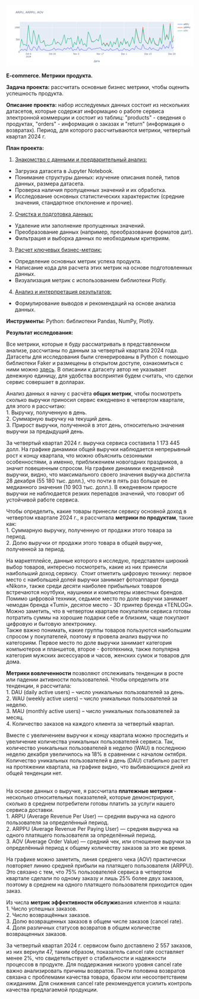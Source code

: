 <p><img src="ARPU, ARPPU, AOV.png" /></p>


<p><strong>E-commerce. Метрики продукта.</strong></p>
<p><strong>Задача проекта:</strong> рассчитать основные бизнес метрики, чтобы оценить успешность продукта.</p>
<p><strong>Описание проекта:</strong> набор исследуемых данных состоит из нескольких датасетов, которые содержат информацию о работе сервиса электронной коммерции и состоит из таблиц: "products" - сведения о продуктах, "orders" - информация о заказах и "return" (информация о возвратах). Период, для которого рассчитываются метрики, четвертый квартал 2024 г.</p>
<p><strong>План проекта:</strong></p>
<ol>
<li><u> Знакомство с данными и предварительный анализ:</u></li>
</ol>
<ul>
<li>Загрузка датасета в Jupyter Notebook.</li>
<li>Понимание структуры данных: изучение описания полей, типов данных, размера датасета.</li>
<li>Проверка наличия пропущенных значений и их обработка.</li>
<li>Исследование основных статистических характеристик (средние значения, стандартное отклонение и прочие).&nbsp;</li>
</ul>
<ol start="2">
<li><u> Очистка и подготовка данных:</u></li>
</ol>
<ul>
<li>Удаление или заполнение пропущенных значений.</li>
<li>Преобразование данных (например, преобразование форматов дат).</li>
<li>Фильтрация и выборка данных по необходимым критериям.&nbsp;</li>
</ul>
<ol start="3">
<li><u> Расчет ключевых бизнес-метрик:</u></li>
</ol>
<ul>
<li>Определение основных метрик успеха продукта.</li>
<li>Написание кода для расчета этих метрик на основе подготовленных данных.</li>
<li>Визуализация метрик с использованием библиотеки Plotly.&nbsp;</li>
</ul>
<ol start="4">
<li><u> Анализ и интерпретация результатов:</u></li>
</ol>
<ul>
<li>Формулирование выводов и рекомендаций на основе анализа данных.</li>
</ul>
<p><strong>Инструменты:</strong> Python: библиотеки Pandas, NumPy, Plotly.</p>
<p><strong>Результат исследования:</strong></p>
<p>Все метрики, которые я буду рассматривать в представленном анализе, рассчитаны по данным за четвертый квартала 2024 года. Датасеты для исследования были сгенерированы в Python с помощью библиотеки Faker и размещены в открытом доступе, ознакомиться с ними можно <a href="https://www.kaggle.com/datasets/deepowerz/e-commerce-database-100-000-product?select=Products.csv">здесь</a>. В описании к датасету автор не указывает денежную единицу, для удобства восприятия будем считать, что сделки сервис совершает в долларах.</p>
<p>Анализ данных я начну с расчёта <strong>общих метрик</strong>, чтобы посмотреть сколько выручки приносил сервис ежедневно в четвертом квартале, для этого я рассчитаю:<br />1. Выручку, полученную в день.<br />2. Суммарную выручку на текущий день.<br />3. Прирост выручки, полученной в этот день, относительно значения выручки за предыдущий день.</p>
<p>За четвертый квартал 2024 г. выручка сервиса составила 1&nbsp;173&nbsp;445 долл. На графике динамики общей выручки наблюдается непрерывный рост к концу квартала, что можно объяснить сезонными особенностями, а именно, приближением новогодних праздников, а значит повешенным спросом. На графике динамики ежедневной выручки, видно, что максимального своего значения выручка достигла 28 декабря (55&nbsp;180 тыс. долл.), что почти в пять раз больше ее медианного значения (10&nbsp;903 тыс. долл.). В ежедневном приросте выручки не наблюдается резких перепадов значений, что говорит об устойчивой работе сервиса.</p>
<p>Чтобы определить, какие товары принесли сервису основной доход в четвертом квартале 2024 г., я рассчитала <strong>метрики по продуктам</strong>, такие как: <br />1. Суммарную выручку, полученную от продажи этого товара за период.<br />2. Долю выручки от продажи этого товара в общей выручке, полученной за период.</p>
<p>На маркетплейсе, данные которого я исследую, представлен широкий выбор товаров, интересно посмотреть, какие из них принесли наибольший доход сервису.&nbsp; Стоит отметить цифровую технику: первое место с наибольшей долей выручки занимает фотоаппарат бренда &laquo;Nikon&raquo;, также среди десяти наиболее прибыльных товаров встречаются ноутбуки, наушники и компьютеры известных брендов. Помимо цифровой техники, седьмое место по доле выручки занимает чемодан бренда &laquo;Tumi&raquo;, десятое место - 3D принтер бренда &laquo;TENLOG&raquo;. Можно заметить, что в четвертом квартале покупатели сервиса готовы потратить суммы на хорошие подарки себе и близким, чаще покупают цифровую и бытовую электронику.<br />Также важно понимать, какие группы товаров пользуются наибольшим спросом у покупателей, поэтому я провела анализ выручки по категориям. Первое место по доле выручки занимает категория компьютеров и планшетов, второе - фототехника, также популярна категория мужских аксессуаров и часов, женских сумок и товаров для дома.</p>
<p><strong>Метрики вовлеченности</strong> позволяют отслеживать тенденции в росте или падении активности пользователей. Чтобы определить эти тенденции, я рассчитала:<br />1. DAU (daily active users) &ndash; число уникальных пользователей за день.<br />2. WAU (weekly active users) &ndash; число уникальных пользователей за неделю.<br />3. MAU (monthly active users) &ndash; число уникальных пользователей за месяц.<br />4. Количество заказов на каждого клиента за четвертый квартал.</p>
<p>Вместе с увеличением выручки к концу квартала можно проследить и увеличение количества уникальных пользователей сервиса. Так, количество уникальных пользователей в неделю (WAU) в последнюю неделю декабря увеличилось на 18% в сравнении с началом октября. Количество уникальных пользователей в день (DAU) стабильно растет на протяжении квартала, на графике видно, что выбивающихся дней из общей тенденции нет.<br /><br /></p>
<p>На основе данных о выручке, я рассчитала <strong>платежные метрики </strong>- несколько относительных показателей, которые демонстрируют, сколько в среднем потребители готовы платить за услуги нашего сервиса доставки. <br />1. ARPU (Average Revenue Per User) &mdash; средняя выручка на одного пользователя за определённый период.<br />2. ARPPU (Average Revenue Per Paying User) &mdash; средняя выручка на одного платящего пользователя за определённый период.<br />3. AOV (Average Order Value) &mdash; средний чек, или отношение выручки за определённый период к общему количеству заказов за это же время.</p>
<p>На графике можно заметить, линия среднего чека (AOV) практически повторяет линию средней прибыли на платящего пользователя (ARPPU). Это связано с тем, что 75% пользователей сервиса в четвертом квартале сделали по одному заказу и лишь 25% более двух заказов, поэтому в среднем на одного платящего пользователя приходится один заказ.</p>
<p>Из числа <strong>метрик эффективности обслужи</strong>вания клиентов я нашла:<br />1. Число успешных заказов.<br />2. Число возвращённых заказов.<br />3. Долю возвращенных заказов в общем числе заказов (cancel rate).<br />4. Доля различных статусов возвратов в общем количестве возвращенных заказов.</p>
<p>За четвертый квартал 2024 г. сервисом было доставлено 2&nbsp;557 заказов, из них вернули 47, таким образом, показатель cancel rate составляет менее 2%, что свидетельствует о стабильности и надежности процессов в продукте. Для поддержания низкого уровня cancel rate важно анализировать причины возвратов. Почти половина возвратов связана с проблемами качества товара, браком или несоответствием ожиданиям. Для снижения cancel rate рекомендуется усилить контроль качества предлагаемой продукции.</p>
